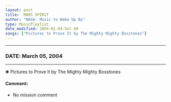 ```yaml
---
layout: post
title:  MARS SPIRIT
author: "NASA: Music to Wake Up By"
type: MusicPlaylist
date_modified: 2004-01-04:Sol 60
songs: ["Pictures to Prove It by The Mighty Mighty Bosstones"]
---
```


----
### DATE: March 05, 2004
----
✺ Pictures to Prove It by The Mighty Mighty Bosstones

#### Comment:
* No mission comment



<br/>
<center>
	<a target="_blank"
	   href="https://twitter.com/intent/tweet?hashtags=Space,NASA,Playlist,NASAWakeupCalls,SpaceProgram&text={{ page.author}}, '{{ page.songs.first }}' {{ page.title }}, {{ page.date | date: '%B %d, %Y' }}. {{ site.url }}{{ page.url }}&via=nasawakeupcalls"><i class="fab fa-twitter" alt="Tweet this page" style="font-size: 1.3em;"></i></a>
	&nbsp; 	<i class="fas fa-user-astronaut" style="font-size: 1.5em;"></i> &nbsp;
    <a type="amzn" search="'Pictures to Prove It by The Mighty Mighty Bosstones'" category="popular music">
    <i class="fab fa-amazon" style="font-size: 1.3em;"></i></a>
</center>
